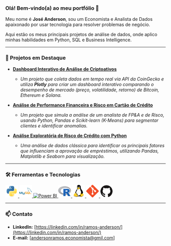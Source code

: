 ### Olá! Bem-vindo(a) ao meu portfólio 👋

Meu nome é **José Anderson**, sou um Economista e Analista de Dados apaixonado por usar tecnologia para resolver problemas de negócio.

Aqui estão os meus principais projetos de análise de dados, onde aplico minhas habilidades em Python, SQL e Business Intelligence.

---
### 🚀 Projetos em Destaque

-   **[Dashboard Interativo de Análise de Criptoativos](https://github.com/ramos-anderson/dashboard-analise-cripto)**
    -   *Um projeto que coleta dados em tempo real via API da CoinGecko e utiliza **Plotly** para criar um dashboard interativo comparando o desempenho de mercado (preço, volatilidade, retorno) de Bitcoin, Ethereum e Solana.*

-   **[Análise de Performance Financeira e Risco em Cartão de Crédito](https://github.com/ramos-anderson/projeto-analise-bank)**
    -   *Um projeto que simula a análise de um analista de FP&A e de Risco, usando Python, Pandas e Scikit-learn (K-Means) para segmentar clientes e identificar anomalias.*

-   **[Análise Exploratória de Risco de Crédito com Python](https://github.com/ramos-anderson/analise-risco-credito-python)**
    -   *Uma análise de dados clássica para identificar os principais fatores que influenciam a aprovação de empréstimos, utilizando Pandas, Matplotlib e Seaborn para visualização.*

---

### 🛠️ Ferramentas e Tecnologias

<p align="left">
  <a href="https://www.python.org" target="_blank" rel="noreferrer">
    <img src="https://raw.githubusercontent.com/devicons/devicon/master/icons/python/python-original.svg" alt="Python" width="40" height="40"/>
  </a>
  <a href="https://www.mysql.com/" target="_blank" rel="noreferrer">
    <img src="https://raw.githubusercontent.com/devicons/devicon/master/icons/mysql/mysql-original-wordmark.svg" alt="SQL" width="40" height="40"/>
  </a>
  <a href="https://powerbi.microsoft.com/en-us/" target="_blank" rel="noreferrer">
    <img src="https://upload.wikimedia.org/wikipedia/commons/c/cf/New_Power_BI_Logo.svg" alt="Power BI" width="40" height="40"/>
  </a>
  <a href="https://www.r-project.org/" target="_blank" rel="noreferrer">
    <img src="https://raw.githubusercontent.com/devicons/devicon/master/icons/r/r-original.svg" alt="R" width="40" height="40"/>
  </a>
  <a href="https://www.linux.org/" target="_blank" rel="noreferrer">
    <img src="https://raw.githubusercontent.com/devicons/devicon/master/icons/linux/linux-original.svg" alt="Linux" width="40" height="40"/>
  </a>
  <a href="https://git-scm.com/" target="_blank" rel="noreferrer">
    <img src="https://raw.githubusercontent.com/devicons/devicon/master/icons/git/git-original.svg" alt="Git" width="40" height="40"/>
  </a>
  <a href="https://github.com/" target="_blank" rel="noreferrer">
    <img src="https://raw.githubusercontent.com/devicons/devicon/master/icons/github/github-original.svg" alt="GitHub" width="40" height="40"/>
  </a>
</p>

---

### 📫 Contato

-   **LinkedIn:** [https://linkedin.com/in/ramos-anderson/](https://linkedin.com/in/ramos-anderson/)
-   **E-mail:** [andersonramos.economista@gmil.com]

<!--
**ramos-anderson/ramos-anderson** is a ✨ _special_ ✨ repository because its `README.md` (this file) appears on your GitHub profile.

Here are some ideas to get you started:

- 🔭 I’m currently working on ...
- 🌱 I’m currently learning ...
- 👯 I’m looking to collaborate on ...
- 🤔 I’m looking for help with ...
- 💬 Ask me about ...
- 📫 How to reach me: ...
- 😄 Pronouns: ...
- ⚡ Fun fact: ...
-->
